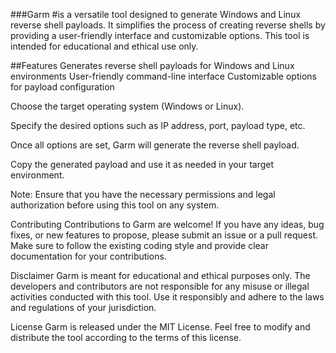 ###Garm
#is a versatile tool designed to generate Windows and Linux reverse shell payloads. It simplifies the process of creating reverse shells by providing a user-friendly interface and customizable options. This tool is intended for educational and ethical use only.

##Features
Generates reverse shell payloads for Windows and Linux environments
User-friendly command-line interface
Customizable options for payload configuration


Choose the target operating system (Windows or Linux).

Specify the desired options such as IP address, port, payload type, etc.

Once all options are set, Garm will generate the reverse shell payload.

Copy the generated payload and use it as needed in your target environment.

Note: Ensure that you have the necessary permissions and legal authorization before using this tool on any system.

Contributing
Contributions to Garm are welcome! If you have any ideas, bug fixes, or new features to propose, please submit an issue or a pull request. Make sure to follow the existing coding style and provide clear documentation for your contributions.

Disclaimer
Garm is meant for educational and ethical purposes only. The developers and contributors are not responsible for any misuse or illegal activities conducted with this tool. Use it responsibly and adhere to the laws and regulations of your jurisdiction.

License
Garm is released under the MIT License. Feel free to modify and distribute the tool according to the terms of this license.
